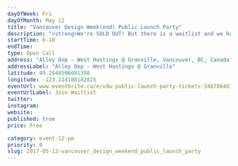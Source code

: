 ```yaml
---
dayOfWeek: Fri
dayOfMonth: May 12
title: "Vancouver Design Week(end) Public Launch Party"
description: "<strong>We're SOLD OUT! But there is a waitlist and we hope to be releasing more tickets soon</strong><br> <br> Join us as we celebrate our launch party in HCMA's Alley-Oop Friday May 12 and help us kick off Vancouver Design Week(end)! <br> <br> This community party is brought to you in partnership with VIVA Vancouver, HCMA Architecture + Design, and the Odyssey; with activations by Tangible Interactions, local craft brew by Faculty Brewing, and catered pan-Asian fare by Roaming Dragon food truck.<br> <br> <strong>Rain or shine. Tickets are free, but admission is limited.</strong>"
startTime: 6-10
endTime: 
type: Open Call
address: "Alley Oop - West Hastings @ Granville, Vancouver, BC, Canada"
addressLabel: "Alley Oop - West Hastings @ Granville"
latitude: 49.2848506081398
longitude: -123.114188182825
eventUrl: www.eventbrite.ca/e/vdw-public-launch-party-tickets-34078846748
eventUrlLabel: Join Waitlist
twitter: 
instagram: 
website: 
published: true
price: Free

category: event-12-pm
priority: 0
slug: 2017-05-12-vancouver_design_weekend_public_launch_party
---
```

